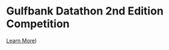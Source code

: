 # Gulfbank Datathon 2nd Edition Competition

[Learn More](https://www.e-gulfbank.com/en/about-us/media/press-releases/2023/04/gulf-bank-is-launching-the-second-edition-of-the-datathon-competition-on-may-12-2023/))
